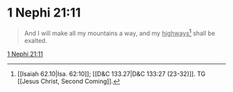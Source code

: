 # 1 Nephi 21:11

> And I will make all my mountains a way, and my <u>highways</u>[^a] shall be exalted.

[1 Nephi 21:11](https://www.churchofjesuschrist.org/study/scriptures/bofm/1-ne/21?lang=eng&id=p11#p11)


[^a]: [[Isaiah 62.10|Isa. 62:10]]; [[D&C 133.27|D&C 133:27 (23-32)]]. TG [[Jesus Christ, Second Coming]].
